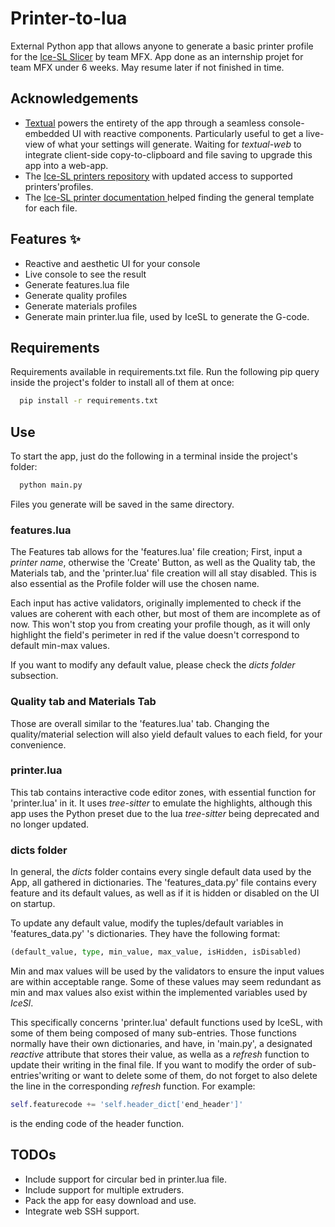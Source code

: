 
# Printer-to-lua

External Python app that allows anyone to generate a basic printer profile for the [Ice-SL Slicer](https://icesl.loria.fr/) by team MFX.
App done as an internship projet for team MFX under 6 weeks. May resume later if not finished in time.


## Acknowledgements

 - [Textual](https://textual.textualize.io/) powers the entirety of the app through a seamless console-embedded UI with reactive components. Particularly useful to get a live-view of what your settings will generate. Waiting for _textual-web_ to integrate client-side copy-to-clipboard and file saving to upgrade this app into a web-app.
 - The [Ice-SL printers repository](https://github.com/shapeforge/icesl-printers) with updated access to supported printers'profiles.
 - The [Ice-SL printer documentation ](https://gitlab.inria.fr/mfx/icesl-documentation/-/wikis/Printer-profile) helped finding the general template for each file.

## Features ✨

- Reactive and aesthetic UI for your console
- Live console to see the result
- Generate features.lua file
- Generate quality profiles
- Generate materials profiles
- Generate main printer.lua file, used by IceSL to generate the G-code.

## Requirements

Requirements available in requirements.txt file. Run the following pip query inside the project's folder to install all of them at once:

```bash
  pip install -r requirements.txt
```

## Use
To start the app, just do the following in a terminal inside the project's folder:
```bash
  python main.py
```
Files you generate will be saved in the same directory.

### features.lua
The Features tab allows for the 'features.lua' file creation;
First, input a _printer name_, otherwise the 'Create' Button, as well as the Quality tab, the Materials tab, and the 'printer.lua' file creation will all stay disabled. This is also essential as the Profile folder will use the chosen name.

Each input has active validators, originally implemented to check if the values are coherent with each other, but most of them are incomplete as of now. This won't stop you from creating your profile though, as it will only highlight the field's perimeter in red if the value doesn't correspond to default min-max values.

If you want to modify any default value, please check the _dicts folder_ subsection.

### Quality tab and Materials Tab
Those are overall similar to the 'features.lua' tab. Changing the quality/material selection will also yield default values to each field, for your convenience.

### printer.lua
This tab contains interactive code editor zones, with essential function for 'printer.lua' in it. It uses _tree-sitter_ to emulate the highlights, although this app uses the Python preset due to the lua _tree-sitter_ being deprecated and no longer updated.

### dicts folder
In general, the _dicts_ folder contains every single default data used by the App, all gathered in dictionaries. The 'features_data.py' file contains every feature and its default values, as well as if it is hidden or disabled on the UI on startup.

To update any default value, modify the tuples/default variables in 'features_data.py' 's dictionaries. They have the following format:
```python
(default_value, type, min_value, max_value, isHidden, isDisabled)
```
Min and max values will be used by the validators to ensure the input values are within acceptable range. Some of these values may seem redundant as min and max values also exist within the implemented variables used by _IceSl_.

This specifically concerns 'printer.lua' default functions used by IceSL, with some of them being composed of many sub-entries. Those functions normally have their own dictionaries, and have, in 'main.py', a designated _reactive_ attribute that stores their value, as wella as a  _refresh_ function to update their writing in the final file. If you want to modify the order of sub-entries'writing or want to delete some of them, do not forget to also delete the line in the corresponding _refresh_ function. For example:
```python
self.featurecode += 'self.header_dict['end_header']'
```
is the ending code of the header function.


## TODOs

- Include support for circular bed in printer.lua file.
- Include support for multiple extruders.
- Pack the app for easy download and use.
- Integrate web SSH support.
